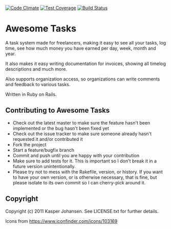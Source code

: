 [![Code Climate](https://codeclimate.com/github/kaspernj/awesome_tasks.png)](https://codeclimate.com/github/kaspernj/awesome_tasks)
[![Test Coverage](https://codeclimate.com/github/kaspernj/awesome_tasks/coverage.png)](https://codeclimate.com/github/kaspernj/awesome_tasks)
[![Build Status](https://travis-ci.org/kaspernj/awesome_tasks.svg?branch=master)](https://travis-ci.org/kaspernj/awesome_tasks)

# Awesome Tasks

A task system made for freelancers, making it easy to see all your tasks, log time, see how much money you have earned per day, week, month and year.

It also makes it easy writing documentation for invoices, showing all timelog descriptions and much more.

Also supports organization access, so organizations can write comments and feedback to various tasks.

Written in Ruby on Rails.

## Contributing to Awesome Tasks

* Check out the latest master to make sure the feature hasn't been implemented or the bug hasn't been fixed yet
* Check out the issue tracker to make sure someone already hasn't requested it and/or contributed it
* Fork the project
* Start a feature/bugfix branch
* Commit and push until you are happy with your contribution
* Make sure to add tests for it. This is important so I don't break it in a future version unintentionally.
* Please try not to mess with the Rakefile, version, or history. If you want to have your own version, or is otherwise necessary, that is fine, but please isolate to its own commit so I can cherry-pick around it.

## Copyright

Copyright (c) 2011 Kasper Johansen. See LICENSE.txt for further details.

Icons from https://www.iconfinder.com/icons/103169
